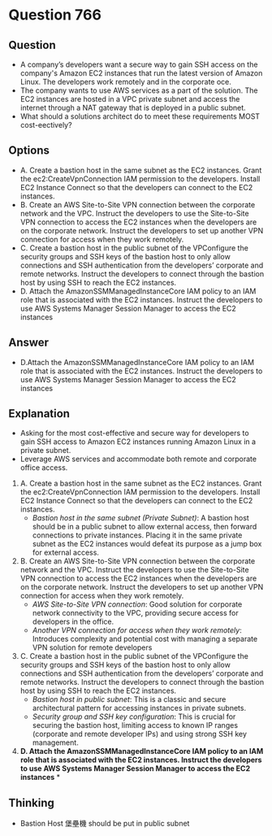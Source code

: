# Question 766
## Question
* A company’s developers want a secure way to gain SSH access on the company's Amazon EC2 instances that run the latest version of Amazon Linux. The developers work remotely and in the corporate oce.
* The company wants to use AWS services as a part of the solution. The EC2 instances are hosted in a VPC private subnet and access the internet through a NAT gateway that is deployed in a public subnet.
* What should a solutions architect do to meet these requirements MOST cost-eectively? 


## Options
* A. Create a bastion host in the same subnet as the EC2 instances. Grant the ec2:CreateVpnConnection IAM permission to the developers. Install EC2 Instance Connect so that the developers can connect to the EC2 instances.
* B. Create an AWS Site-to-Site VPN connection between the corporate network and the VPC. Instruct the developers to use the Site-to-Site VPN connection to access the EC2 instances when the developers are on the corporate network. Instruct the developers to set up another VPN connection for access when they work remotely.
* C. Create a bastion host in the public subnet of the VPConfigure the security groups and SSH keys of the bastion host to only allow connections and SSH authentication from the developers’ corporate and remote networks. Instruct the developers to connect through the bastion host by using SSH to reach the EC2 instances.
* D. Attach the AmazonSSMManagedInstanceCore IAM policy to an IAM role that is associated with the EC2 instances. Instruct the developers to use AWS Systems Manager Session Manager to access the EC2 instances

## Answer
* D.Attach the AmazonSSMManagedInstanceCore IAM policy to an IAM role that is associated with the EC2 instances. Instruct the developers to use AWS Systems Manager Session Manager to access the EC2 instances

## Explanation
* Asking for the most cost-effective and secure way for developers to gain SSH access to Amazon EC2 instances running Amazon Linux in a private subnet.
* Leverage AWS services and accommodate both remote and corporate office access.
  
1. A. Create a bastion host in the same subnet as the EC2 instances. Grant the ec2:CreateVpnConnection IAM permission to the developers. Install EC2 Instance Connect so that the developers can connect to the EC2 instances.
   * *Bastion host in the same subnet (Private Subnet)*: A bastion host should be in a public subnet to allow external access, then forward connections to private instances. Placing it in the same private subnet as the EC2 instances would defeat its purpose as a jump box for external access.
2. B. Create an AWS Site-to-Site VPN connection between the corporate network and the VPC. Instruct the developers to use the Site-to-Site VPN connection to access the EC2 instances when the developers are on the corporate network. Instruct the developers to set up another VPN connection for access when they work remotely.
   * *AWS Site-to-Site VPN connection*: Good solution for corporate network connectivity to the VPC, providing secure access for developers in the office.
   * *Another VPN connection for access when they work remotely*: Introduces complexity and potential cost with managing a separate VPN solution for remote developers
3. C. Create a bastion host in the public subnet of the VPConfigure the security groups and SSH keys of the bastion host to only allow connections and SSH authentication from the developers’ corporate and remote networks. Instruct the developers to connect through the bastion host by using SSH to reach the EC2 instances.
   * *Bastion host in public subnet*: This is a classic and secure architectural pattern for accessing instances in private subnets.
   * *Security group and SSH key configuration*: This is crucial for securing the bastion host, limiting access to known IP ranges (corporate and remote developer IPs) and using strong SSH key management.
4. **D. Attach the AmazonSSMManagedInstanceCore IAM policy to an IAM role that is associated with the EC2 instances. Instruct the developers to use AWS Systems Manager Session Manager to access the EC2 instances**
   * 


## Thinking
* Bastion Host 堡壘機 should be put in public subnet